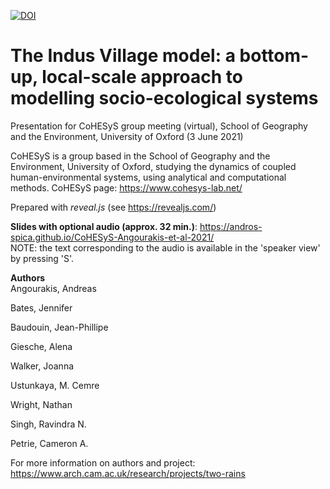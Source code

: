 [![DOI]()]()

# The Indus Village model: a bottom-up, local-scale approach to modelling socio-ecological systems
Presentation for CoHESyS group meeting (virtual), School of Geography and the Environment, University of Oxford (3 June 2021)

CoHESyS is a group based in the School of Geography and the Environment, University of Oxford, studying the dynamics of coupled human-environmental systems, using analytical and computational methods. CoHESyS page: https://www.cohesys-lab.net/

Prepared with *reveal.js* (see https://revealjs.com/)

**Slides with optional audio (approx. 32 min.)**: https://andros-spica.github.io/CoHESyS-Angourakis-et-al-2021/  
NOTE: the text corresponding to the audio is available in the 'speaker view' by pressing 'S'. 

**Authors**  
Angourakis, Andreas

Bates, Jennifer

Baudouin, Jean-Phillipe

Giesche, Alena

Walker, Joanna

Ustunkaya, M. Cemre 

Wright, Nathan

Singh, Ravindra N. 

Petrie, Cameron A.

For more information on authors and project: https://www.arch.cam.ac.uk/research/projects/two-rains
